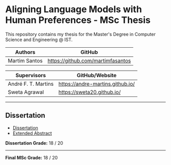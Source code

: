 # Aligning Language Models with Human Preferences - MSc Thesis

This repository contains my thesis for the Master's Degree in Computer Science and Engineering @ IST.

Authors | GitHub
--------|--------
Martim Santos  | https://github.com/martimfasantos


Supervisors | GitHub/Website
--------|--------
André F. T. Martins  | https://andre-martins.github.io/
Sweta Agrawal  | https://sweta20.github.io/

---

## Dissertation

- [Dissertation](https://github.com/martimfasantos/MSc-Thesis/blob/main/msc-thesis-dissertation-martim-santos-95638.pdf)
- [Extended Abstract](https://github.com/martimfasantos/MSc-Thesis/blob/main/msc-thesis-extended-abstract-martim-santos-95638.pdf)

**Dissertation Grade:** 18 / 20

---

**Final MSc Grade:** 18 / 20
